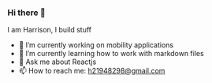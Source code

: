 ### Hi there 👋

I am Harrison, I build stuff 

<!--
**drogon98/drogon98** is a ✨ _special_ ✨ repository because its `README.md` (this file) appears on your GitHub profile.

Here are some ideas to get you started:

- 🔭 I’m currently working on ...
- 🌱 I’m currently learning ...
- 👯 I’m looking to collaborate on ...
- 🤔 I’m looking for help with ...
- 💬 Ask me about ...
- 📫 How to reach me: ...
- 😄 Pronouns: ...
- ⚡ Fun fact: ...
-->
<!--[![Anurag's GitHub stats](https://github-readme-stats.vercel.app/api?username=drogon98&theme=merko&show_icons=true)](https://github.com/anuraghazra/github-readme-stats)-->

- 🔭 I’m currently working on mobility applications
- 🌱 I’m currently learning how to work with markdown files
- 💬 Ask me about Reactjs
- 📫 How to reach me: h21948298@gmail.com

<!--START_SECTION:waka-->
<!--END_SECTION:waka-->
